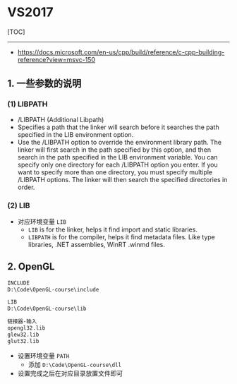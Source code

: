 # VS2017

[TOC]

---

+ https://docs.microsoft.com/en-us/cpp/build/reference/c-cpp-building-reference?view=msvc-150



## 1. 一些参数的说明

### (1) LIBPATH

+ /LIBPATH (Additional Libpath)
+ Specifies a path that the linker will search before it searches the path specified in the LIB environment option. 
+  Use the /LIBPATH option to override the environment library path. The linker will first search in the path specified by this option, and then search in the path specified in the LIB environment variable. You can specify only one directory for each /LIBPATH option you enter. If you want to specify more than one directory, you must specify multiple /LIBPATH options. The linker will then search the specified directories in order. 



### (2) LIB

+ 对应环境变量 `LIB`
    + `LIB` is for the linker, helps it find import and static libraries.
    + `LIBPATH` is for the compiler, helps it find metadata files. Like type libraries, .NET assemblies, WinRT .winmd files.



## 2. OpenGL

```txt
INCLUDE
D:\Code\OpenGL-course\include

LIB
D:\Code\OpenGL-course\lib

链接器-输入
opengl32.lib
glew32.lib
glut32.lib
```

+ 设置环境变量 `PATH`
    + 添加 `D:\Code\OpenGL-course\dll`
+ 设置完成之后在对应目录放置文件即可

